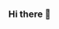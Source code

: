 ### Hi there 👋

<!--
**youngho-cho1/youngho-cho1** is a ✨ _special_ ✨ repository because its `README.md` (this file) appears on your GitHub profile.

Here are some ideas to get you started:

<div align="center">
![Anurag's github stats](https://github-readme-stats.vercel.app/api?username=youngho-cho1&show_icons=true&theme=tokyonight)
![Top Langs](https://github-readme-stats.vercel.app/api/top-langs/?username=youngho-cho1&layout=compact&theme=tokyonight)
</div>



